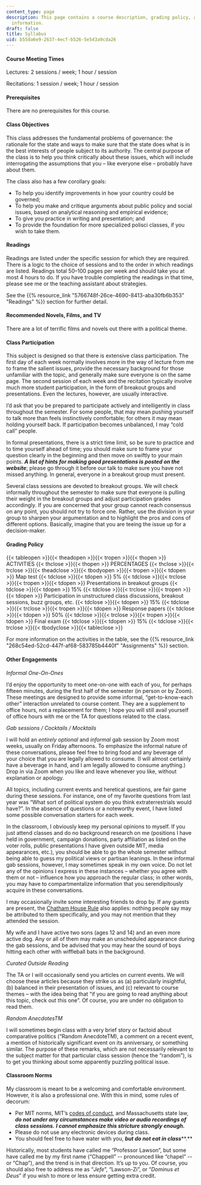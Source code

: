 ```yaml
---
content_type: page
description: This page contains a course description, grading policy, and general
  information.
draft: false
title: Syllabus
uid: b55da6e9-2637-4ecf-b526-5e543a9cda26
---
```

#### Course Meeting Times

Lectures: 2 sessions / week; 1 hour / session

Recitations: 1 session / week; 1 hour / session

#### Prerequisites

There are no prerequisites for this course.

#### Class Objectives

This class addresses the fundamental problems of governance: the rationale for the state and ways to make sure that the state does what is in the best interests of people subject to its authority. The central purpose of the class is to help you think critically about these issues, which will include interrogating the assumptions that you – like everyone else – probably have about them.

The class also has a few corollary goals:

- To help you identify improvements in how your country could be governed;
- To help you make and critique arguments about public policy and social issues, based on analytical reasoning and empirical evidence;
- To give you practice in writing and presentation; and
- To provide the foundation for more specialized polisci classes, if you wish to take them.

#### Readings

Readings are listed under the specific session for which they are required. There is a logic to the choice of sessions and to the order in which readings are listed. Readings total 50–100 pages per week and should take you at most 4 hours to do. If you have trouble completing the readings in that time, please see me or the teaching assistant about strategies.

See the {{% resource_link "5766748f-26ce-4690-8413-aba30fb6b353" "Readings" %}} section for further detail.

#### Recommended Novels, Films, and TV

There are a lot of terrific films and novels out there with a political theme.

#### Class Participation

This subject is designed so that there is extensive class participation. The first day of each week normally involves more in the way of lecture from me to frame the salient issues, provide the necessary background for those unfamiliar with the topic, and generally make sure everyone is on the same page. The second session of each week and the recitation typically involve much more student participation, in the form of breakout groups and presentations. Even the lectures, however, are usually interactive.

I’d ask that you be prepared to participate actively and intelligently in class throughout the semester. For some people, that may mean pushing yourself to talk more than feels instinctively comfortable; for others it may mean holding yourself back. If participation becomes unbalanced, I may “cold call” people.

In formal presentations, there is a strict time limit, so be sure to practice and to time yourself ahead of time; you should make sure to frame your question clearly in the beginning and then move on swiftly to your main points. ***A list of hints for making good presentations is posted on the website***; please go through it before our talk to make sure you have not missed anything. In general, everyone in a breakout group must present.

Several class sessions are devoted to breakout groups. We will check informally throughout the semester to make sure that everyone is pulling their weight in the breakout groups and adjust participation grades accordingly. If you are concerned that your group cannot reach consensus on any point, you should not try to force one. Rather, use the division in your group to sharpen your argumentation and to highlight the pros and cons of different options. Basically, imagine that you are teeing the issue up for a decision-maker.

#### Grading Policy

{{< tableopen >}}{{< theadopen >}}{{< tropen >}}{{< thopen >}}
ACTIVITIES
{{< thclose >}}{{< thopen >}}
PERCENTAGES
{{< thclose >}}{{< trclose >}}{{< theadclose >}}{{< tbodyopen >}}{{< tropen >}}{{< tdopen >}}
Map test
{{< tdclose >}}{{< tdopen >}}
5%
{{< tdclose >}}{{< trclose >}}{{< tropen >}}{{< tdopen >}}
Presentations in breakout groups
{{< tdclose >}}{{< tdopen >}}
15%
{{< tdclose >}}{{< trclose >}}{{< tropen >}}{{< tdopen >}}
Participation in unstructured class discussions, breakout sessions, buzz groups, etc.
{{< tdclose >}}{{< tdopen >}}
15%
{{< tdclose >}}{{< trclose >}}{{< tropen >}}{{< tdopen >}}
Response papers
{{< tdclose >}}{{< tdopen >}}
50%
{{< tdclose >}}{{< trclose >}}{{< tropen >}}{{< tdopen >}}
Final exam
{{< tdclose >}}{{< tdopen >}}
15%
{{< tdclose >}}{{< trclose >}}{{< tbodyclose >}}{{< tableclose >}}

For more information on the activities in the table, see the {{% resource_link "268c54ed-52cd-447f-af68-583785b4440f" "Assignments" %}} section.

#### Other Engagements

*Informal One-On-Ones*

I’d enjoy the opportunity to meet one-on-one with each of you, for perhaps fifteen minutes, during the first half of the semester (in person or by Zoom). These meetings are designed to provide some informal, “get-to-know-each other” interaction unrelated to course content. They are a supplement to office hours, not a replacement for them; I hope you will still avail yourself of office hours with me or the TA for questions related to the class.

*Gab sessions / Cocktails / Mocktails*

I will hold an *entirely optional* and *informal* gab session by Zoom most weeks, usually on Friday afternoons. To emphasize the informal nature of these conversations, please feel free to bring food and any beverage of your choice that you are legally allowed to consume. (I will almost certainly have a beverage in hand, and I am legally allowed to consume anything.) Drop in via Zoom when you like and leave whenever you like, without explanation or apology.

All topics, including current events and heretical questions, are fair game during these sessions. For instance, one of my favorite questions from last year was “What sort of political system do you think extraterrestrials would have?”. In the absence of questions or a noteworthy event, I have listed some possible conversation starters for each week.

In the classroom, I obviously keep my personal opinions to myself. If you just attend classes and do no background research on me (positions I have held in government, campaign donations, party affiliation as listed on the voter rolls, public presentations I have given outside MIT, media appearances, etc.), you should be able to go the whole semester without being able to guess my political views or partisan leanings. In these informal gab sessions, however, I may sometimes speak in my own voice. Do not let any of the opinions I express in these instances – whether you agree with them or not – influence how you approach the regular class; in other words, you may have to compartmentalize information that you serendipitously acquire in these conversations.

I may occasionally invite some interesting friends to drop by. If any guests are present, the [Chatham House Rule](https://en.wikipedia.org/wiki/Chatham_House_Rule) also applies: nothing people say may be attributed to them specifically, and you may not mention that they attended the session.

My wife and I have active two sons (ages 12 and 14) and an even more active dog. Any or all of them may make an unscheduled appearance during the gab sessions, and be advised that you may hear the sound of boys hitting each other with wiffleball bats in the background.

*Curated Outside Reading*

The TA or I will occasionally send you articles on current events. We will choose these articles because they strike us as (a) particularly insightful, (b) balanced in their presentation of issues, and (c) relevant to course themes – with the idea being that “if you are going to read anything about this topic, check out this one”. Of course, you are under no obligation to read them.

*Random AnecdotesTM*

I will sometimes begin class with a very brief story or factoid about comparative politics (“Random AnecdoteTM), a comment on a recent event, a mention of historically significant event on its anniversary, or something similar. The purpose of these remarks, which are not necessarily relevant to the subject matter for that particular class session (hence the “random”), is to get you thinking about some apparently puzzling political issue.

#### Classroom Norms

My classroom is meant to be a welcoming and comfortable environment. However, it is also a professional one. With this in mind, some rules of decorum:

- Per MIT norms, MIT’s [codes of conduct](https://handbook.mit.edu/privacy), and Massachusetts state law, ***do not under any circumstances make video or audio recordings of class sessions.*** ***I cannot emphasize this stricture strongly enough.***
- Please do not use any electronic devices during class.
- You should feel free to have water with you, ***but do not eat in class*****.**

Historically, most students have called me “Professor Lawson”, but some have called me by my first name (“Chappell” -- pronounced like “chapel” -- or “Chap”), and the trend is in that direction. It’s up to you. Of course, you should also free to address me as “*Jefe*”, “Lawson-Zi”, or “*Dominus et Deus*” if you wish to more or less ensure getting extra credit.